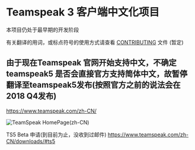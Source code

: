 # Teamspeak 3 客户端中文化项目

本项目仍处于最早期的开发阶段

有关翻译的用词，或标点符号的使用方式请查看 [CONTRIBUTING](https://github.com/EdisonJwa/ts3-translation-zh-cn/blob/master/CONTRIBUTING.md) 文件 (暂定)

## 由于现在Teamspeak 官网开始支持中文，不确定teamspeak5 是否会直接官方支持简体中文，故暂停翻译至teamspeak5发布(按照官方之前的说法会在2018 Q4发布)


https://www.teamspeak.com/zh-CN/

![TeamSpeak HomePage(zh-CN)](https://uv.uy/1vpfV)

TS5 Beta 申请(到目前为止，没收到过邮件) https://www.teamspeak.com/zh-CN/downloads/#ts5

